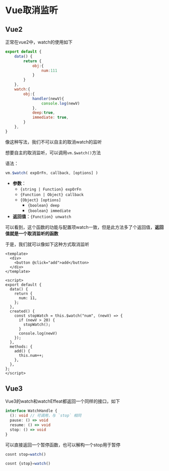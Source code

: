 # Vue取消监听

## Vue2

正常在vue2中，watch的使用如下

```js
export default {
    data() {
        return {
            obj:{
                num:111
            }
        }
    },
    watch:{
        obj:{
            handler(newV){
                console.log(newV)
            },
            deep:true,
            immediate: true,
        }
    },
}
```

像这种写法，我们不可以自主的取消watch的监听

想要自主的取消监听，可以调用`vm.$watch()`方法

语法：

```js
vm.$watch( expOrFn, callback, [options] )
```

- **参数**：
  - `{string | Function} expOrFn`
  - `{Function | Object} callback`
  - `{Object} [options]`
    - `{boolean} deep`
    - `{boolean} immediate`
- **返回值**：`{Function} unwatch`



可以看到，这个函数的功能与配置项watch一致，但是此方法多了个返回值，**返回值就是一个取消监听的函数**

于是，我们就可以像如下这种方式取消监听

```vue {15,17}
<template>
  <div>
    <button @click="add">add</button>
  </div>
</template>

<script>
export default {
  data() {
    return {
      num: 11,
    };
  },
  created() {
    const stopWatch = this.$watch("num", (newV) => {
      if (newV > 20) {
        stopWatch();
      }
      console.log(newV)
    });
  },
  methods: {
    add() {
      this.num++;
    },
  },
};
</script>
```



## Vue3

Vue3的watch和watchEffeat都返回一个同样的接口，如下

```typescript
interface WatchHandle {
  (): void // 可调用，与 `stop` 相同
  pause: () => void
  resume: () => void
  stop: () => void
}
```

可以直接返回一个暂停函数，也可以解构一个stop用于暂停

```js
cosnt stop=watch()

cosnt {stop}=watch()
```

